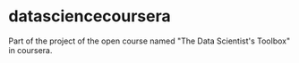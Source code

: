 datasciencecoursera
===================

Part of the project of the open course named "The Data Scientist's Toolbox" in coursera.
